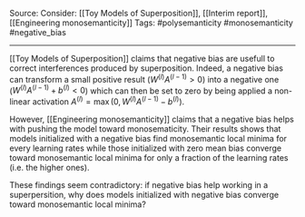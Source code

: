 Source: 
Consider: [[Toy Models of Superposition]], [[Interim report]], [[Engineering monosemanticity]]
Tags: #polysemanticity #monosemanticity #negative_bias
______________
[[Toy Models of Superposition]] claims that negative bias are usefull to correct interferences produced by superposition. 
Indeed, a negative bias can transform a small positive result ($W^{(l)}A^{(l-1)} > 0$) into a negative one ($W^{(l)}A^{(l-1)} + b^{(l)} < 0$) which can then be set to zero by being applied a non-linear activation $A^{(l)} = \max(0, W^{(l)}A^{(l-1)} - b^{(l)})$. 

However, [[Engineering monosemanticity]] claims that a negative bias helps with pushing the model toward monosematicity. Their results shows that models initialized with a negative bias find monosemantic local minima for every learning rates while those initialized with zero mean bias converge toward monosemantic local minima for only a fraction of the learning rates (i.e. the higher ones).

These findings seem contradictory: if negative bias help working in a superpersition, why does models initialized with negative bias converge toward monosemantic local minima?

